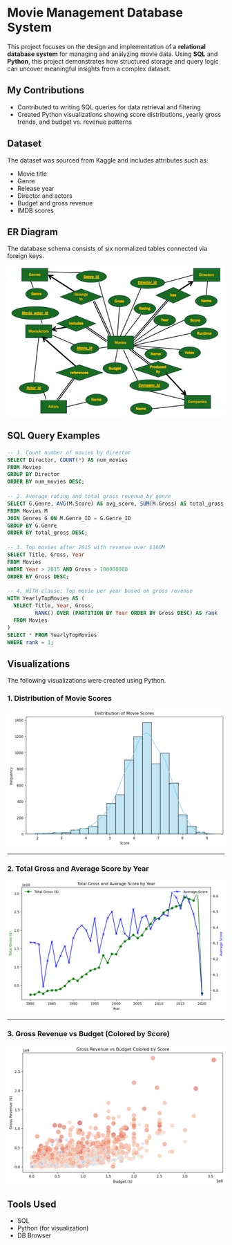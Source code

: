 # Movie Management Database System

This project focuses on the design and implementation of a **relational database system** for managing and analyzing movie data. Using **SQL** and **Python**, this project demonstrates how structured storage and query logic can uncover meaningful insights from a complex dataset.

## My Contributions

- Contributed to writing SQL queries for data retrieval and filtering  
- Created Python visualizations showing score distributions, yearly gross trends, and budget vs. revenue patterns

## Dataset

The dataset was sourced from Kaggle and includes attributes such as:
- Movie title
- Genre
- Release year
- Director and actors
- Budget and gross revenue
- IMDB scores

## ER Diagram

The database schema consists of six normalized tables connected via foreign keys.

![ER Diagram](er_diagram.png)

## SQL Query Examples

```sql
-- 1. Count number of movies by director
SELECT Director, COUNT(*) AS num_movies
FROM Movies
GROUP BY Director
ORDER BY num_movies DESC;

-- 2. Average rating and total gross revenue by genre
SELECT G.Genre, AVG(M.Score) AS avg_score, SUM(M.Gross) AS total_gross
FROM Movies M
JOIN Genres G ON M.Genre_ID = G.Genre_ID
GROUP BY G.Genre
ORDER BY total_gross DESC;

-- 3. Top movies after 2015 with revenue over $100M
SELECT Title, Gross, Year
FROM Movies
WHERE Year > 2015 AND Gross > 100000000
ORDER BY Gross DESC;

-- 4. WITH clause: Top movie per year based on gross revenue
WITH YearlyTopMovies AS (
  SELECT Title, Year, Gross,
         RANK() OVER (PARTITION BY Year ORDER BY Gross DESC) AS rank
  FROM Movies
)
SELECT * FROM YearlyTopMovies
WHERE rank = 1;
```

## Visualizations

The following visualizations were created using Python.

### 1. Distribution of Movie Scores

![Distribution of Movie Scores](Distribution%20of%20Movie%20Scores.png)

---

### 2. Total Gross and Average Score by Year

![Total Gross and Average Score by Year](Total%20Gross%20and%20Average%20Score%20by%20Year.png)

---

### 3. Gross Revenue vs Budget (Colored by Score)

![Gross Revenue vs Budget Colored by Score](Gross%20Revenue%20vs%20Budget%20Colored%20by%20Score.png)


## Tools Used

- SQL
- Python (for visualization)
- DB Browser

